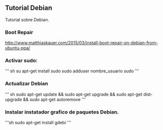 ## Tutorial Debian

Tutorial sobre Debian.

### Boot Repair

http://www.matthiaskauer.com/2015/03/install-boot-repair-on-debian-from-ubuntu-ppa/

### Activar sudo:
''' sh
su
apt-get install sudo
sudo adduser nombre_usuario sudo
'''

### Actualizar Debian
''' sh
sudo apt-get update && sudo apt-get upgrade && sudo apt-get dist-upgrade && sudo apt-get autoremove
'''

### Instalar instatador grafico de paquetes Debian.

'''sh
sudo apt-get install gdebi
'''
